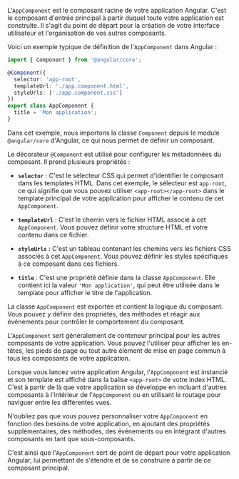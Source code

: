 L'`AppComponent` est le composant racine de votre application Angular. C'est le composant d'entrée principal à partir duquel toute votre application est construite. Il s'agit du point de départ pour la création de votre interface utilisateur et l'organisation de vos autres composants.

Voici un exemple typique de définition de l'`AppComponent` dans Angular :

```typescript
import { Component } from '@angular/core';

@Component({
  selector: 'app-root',
  templateUrl: './app.component.html',
  styleUrls: ['./app.component.css']
})
export class AppComponent {
  title = 'Mon application';
}
```

Dans cet exemple, nous importons la classe `Component` depuis le module `@angular/core` d'Angular, ce qui nous permet de définir un composant.

Le décorateur `@Component` est utilisé pour configurer les métadonnées du composant. Il prend plusieurs propriétés :

- **`selector`** : C'est le sélecteur CSS qui permet d'identifier le composant dans les templates HTML. Dans cet exemple, le sélecteur est `app-root`, ce qui signifie que vous pouvez utiliser `<app-root></app-root>` dans le template principal de votre application pour afficher le contenu de cet `AppComponent`.

- **`templateUrl`** : C'est le chemin vers le fichier HTML associé à cet `AppComponent`. Vous pouvez définir votre structure HTML et votre contenu dans ce fichier.

- **`styleUrls`** : C'est un tableau contenant les chemins vers les fichiers CSS associés à cet `AppComponent`. Vous pouvez définir les styles spécifiques à ce composant dans ces fichiers.

- **`title`** : C'est une propriété définie dans la classe `AppComponent`. Elle contient ici la valeur `'Mon application'`, qui peut être utilisée dans le template pour afficher le titre de l'application.

La classe `AppComponent` est exportée et contient la logique du composant. Vous pouvez y définir des propriétés, des méthodes et réagir aux événements pour contrôler le comportement du composant.

L'`AppComponent` sert généralement de conteneur principal pour les autres composants de votre application. Vous pouvez l'utiliser pour afficher les en-têtes, les pieds de page ou tout autre élément de mise en page commun à tous les composants de votre application.

Lorsque vous lancez votre application Angular, l'`AppComponent` est instancié et son template est affiché dans la balise `<app-root>` de votre index HTML. C'est à partir de là que votre application se développe en incluant d'autres composants à l'intérieur de l'`AppComponent` ou en utilisant le routage pour naviguer entre les différentes vues.

N'oubliez pas que vous pouvez personnaliser votre `AppComponent` en fonction des besoins de votre application, en ajoutant des propriétés supplémentaires, des méthodes, des événements ou en intégrant d'autres composants en tant que sous-composants.

C'est ainsi que l'`AppComponent` sert de point de départ pour votre application Angular, lui permettant de s'étendre et de se construire à partir de ce composant principal.